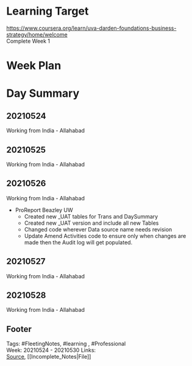 # Learning Target  

https://www.coursera.org/learn/uva-darden-foundations-business-strategy/home/welcome  
Complete Week 1   
    

# Week Plan  

  

# Day Summary  

## 20210524
Working from India - Allahabad

## 20210525
Working from India - Allahabad

## 20210526
Working from India - Allahabad
- ProReport Beazley UW
	-	Created new _UAT tables for Trans and DaySummary
	-	Created new _UAT version and include all new Tables
	-	Changed code wherever Data source name needs revision
	-	Update Amend Activities code to ensure only when changes are made then the Audit log will get populated.


## 20210527
Working from India - Allahabad


## 20210528
Working from India - Allahabad


## Footer  
  

Tags: #FleetingNotes, #learning , #Professional  
Week: 20210524 - 20210530
Links:   
[Source](template.md), [[Incomplete_Notes|File]]  
  

<!--  
Comment -     
-->  
<!--stackedit_data:
eyJoaXN0b3J5IjpbMTY1MzA2NTgwMSwtOTAxMzEzNjJdfQ==
-->